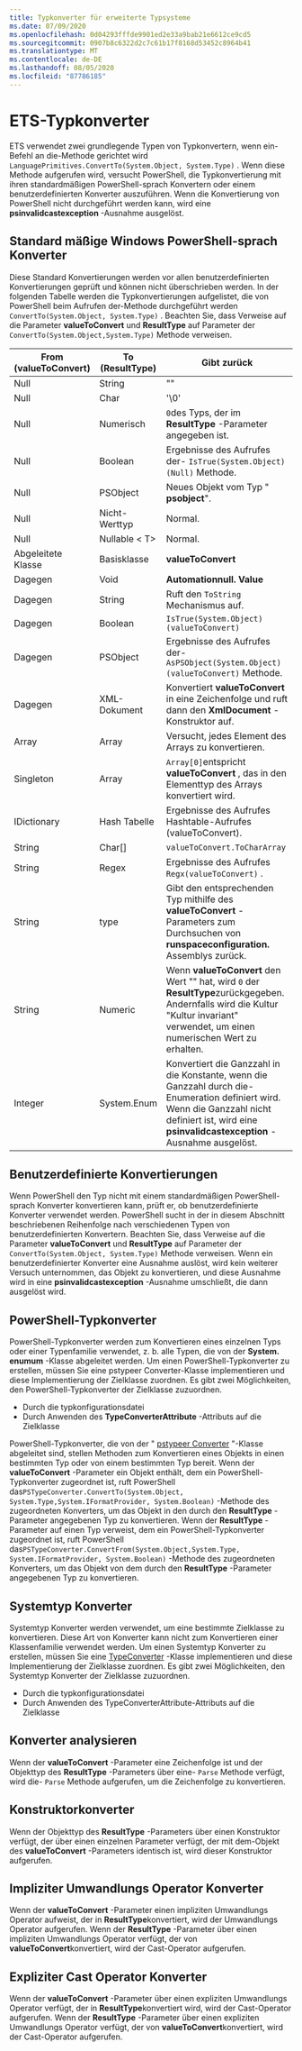 ```yaml
---
title: Typkonverter für erweiterte Typsysteme
ms.date: 07/09/2020
ms.openlocfilehash: 0d04293fffde9901ed2e33a9bab21e6612ce9cd5
ms.sourcegitcommit: 0907b8c6322d2c7c61b17f8168d53452c8964b41
ms.translationtype: MT
ms.contentlocale: de-DE
ms.lasthandoff: 08/05/2020
ms.locfileid: "87786185"
---
```

# <a name="ets-type-converters"></a>ETS-Typkonverter

ETS verwendet zwei grundlegende Typen von Typkonvertern, wenn ein-Befehl an die-Methode gerichtet wird `LanguagePrimitives.ConvertTo(System.Object, System.Type)` . Wenn diese Methode aufgerufen wird, versucht PowerShell, die Typkonvertierung mit ihren standardmäßigen PowerShell-sprach Konvertern oder einem benutzerdefinierten Konverter auszuführen. Wenn die Konvertierung von PowerShell nicht durchgeführt werden kann, wird eine **psinvalidcastexception** -Ausnahme ausgelöst.

## <a name="standard-windows-powershell-language-converters"></a>Standard mäßige Windows PowerShell-sprach Konverter

Diese Standard Konvertierungen werden vor allen benutzerdefinierten Konvertierungen geprüft und können nicht überschrieben werden. In der folgenden Tabelle werden die Typkonvertierungen aufgelistet, die von PowerShell beim Aufrufen der-Methode durchgeführt werden `ConvertTo(System.Object, System.Type)` . Beachten Sie, dass Verweise auf die Parameter **valueToConvert** und **ResultType** auf Parameter der `ConvertTo(System.Object,System.Type)` Methode verweisen.

| From (valueToConvert) |  To (ResultType)  |                                                                               Gibt zurück                                                                               |
| --------------------- | ----------------- | ------------------------------------------------------------------------------------------------------------------------------------------------------------------- |
| Null                  | String            | ""                                                                                                                                                                  |
| Null                  | Char              | '\0'                                                                                                                                                                |
| Null                  | Numerisch           | `0`des Typs, der im **ResultType** -Parameter angegeben ist.                                                                                                          |
| Null                  | Boolean           | Ergebnisse des Aufrufes der- `IsTrue(System.Object)(Null)` Methode.                                                                                                        |
| Null                  | PSObject          | Neues Objekt vom Typ " **psobject**".                                                                                                                                    |
| Null                  | Nicht-Werttyp    | Normal.                                                                                                                                                               |
| Null                  | Nullable &lt; T&gt; | Normal.                                                                                                                                                               |
| Abgeleitete Klasse         | Basisklasse        | **valueToConvert**                                                                                                                                                  |
| Dagegen              | Void              | **Automationnull. Value**                                                                                                                                            |
| Dagegen              | String            | Ruft den `ToString` Mechanismus auf.                                                                                                                                         |
| Dagegen              | Boolean           | `IsTrue(System.Object) (valueToConvert)`                                                                                                                            |
| Dagegen              | PSObject          | Ergebnisse des Aufrufes der- `AsPSObject(System.Object) (valueToConvert)` Methode.                                                                                         |
| Dagegen              | XML-Dokument      | Konvertiert **valueToConvert** in eine Zeichenfolge und ruft dann den **XmlDocument** -Konstruktor auf.                                                                                      |
| Array                 | Array             | Versucht, jedes Element des Arrays zu konvertieren.                                                                                                                      |
| Singleton             | Array             | `Array[0]`entspricht **valueToConvert** , das in den Elementtyp des Arrays konvertiert wird.                                                                            |
| IDictionary           | Hash Tabelle        | Ergebnisse des Aufrufes Hashtable-Aufrufes (valueToConvert).                                                                                                                       |
| String                | Char[]            | `valueToConvert.ToCharArray`                                                                                                                                        |
| String                | Regex             | Ergebnisse des Aufrufes `Regx(valueToConvert)` .                                                                                                                          |
| String                | type              | Gibt den entsprechenden Typ mithilfe des **valueToConvert** -Parameters zum Durchsuchen von **runspaceconfiguration.** Assemblys zurück.                                                 |
| String                | Numeric           | Wenn **valueToConvert** den Wert "" hat, wird `0` der **ResultType**zurückgegeben. Andernfalls wird die Kultur "Kultur invariant" verwendet, um einen numerischen Wert zu erhalten.                       |
| Integer               | System.Enum       | Konvertiert die Ganzzahl in die Konstante, wenn die Ganzzahl durch die-Enumeration definiert wird. Wenn die Ganzzahl nicht definiert ist, wird eine **psinvalidcastexception** -Ausnahme ausgelöst. |

## <a name="custom-conversions"></a>Benutzerdefinierte Konvertierungen

Wenn PowerShell den Typ nicht mit einem standardmäßigen PowerShell-sprach Konverter konvertieren kann, prüft er, ob benutzerdefinierte Konverter verwendet werden. PowerShell sucht in der in diesem Abschnitt beschriebenen Reihenfolge nach verschiedenen Typen von benutzerdefinierten Konvertern. Beachten Sie, dass Verweise auf die Parameter **valueToConvert** und **ResultType** auf Parameter der `ConvertTo(System.Object, System.Type)` Methode verweisen. Wenn ein benutzerdefinierter Konverter eine Ausnahme auslöst, wird kein weiterer Versuch unternommen, das Objekt zu konvertieren, und diese Ausnahme wird in eine **psinvalidcastexception** -Ausnahme umschließt, die dann ausgelöst wird.

## <a name="powershell-type-converter"></a>PowerShell-Typkonverter

PowerShell-Typkonverter werden zum Konvertieren eines einzelnen Typs oder einer Typenfamilie verwendet, z. b. alle Typen, die von der **System. enumum** -Klasse abgeleitet werden. Um einen PowerShell-Typkonverter zu erstellen, müssen Sie eine pstypeer Converter-Klasse implementieren und diese Implementierung der Zielklasse zuordnen. Es gibt zwei Möglichkeiten, den PowerShell-Typkonverter der Zielklasse zuzuordnen.

- Durch die typkonfigurationsdatei
- Durch Anwenden des **TypeConverterAttribute** -Attributs auf die Zielklasse

PowerShell-Typkonverter, die von der " [pstypeer Converter](/dotnet/api/system.management.automation.pstypeconverter) "-Klasse abgeleitet sind, stellen Methoden zum Konvertieren eines Objekts in einen bestimmten Typ oder von einem bestimmten Typ bereit. Wenn der **valueToConvert** -Parameter ein Objekt enthält, dem ein PowerShell-Typkonverter zugeordnet ist, ruft PowerShell das`PSTypeConverter.ConvertTo(System.Object, System.Type,System.IFormatProvider, System.Boolean)`
-Methode des zugeordneten Konverters, um das Objekt in den durch den **ResultType** -Parameter angegebenen Typ zu konvertieren. Wenn der **ResultType** -Parameter auf einen Typ verweist, dem ein PowerShell-Typkonverter zugeordnet ist, ruft PowerShell das`PSTypeConverter.ConvertFrom(System.Object,System.Type, System.IFormatProvider, System.Boolean)`
-Methode des zugeordneten Konverters, um das Objekt von dem durch den **ResultType** -Parameter angegebenen Typ zu konvertieren.

## <a name="system-type-converter"></a>Systemtyp Konverter

Systemtyp Konverter werden verwendet, um eine bestimmte Zielklasse zu konvertieren. Diese Art von Konverter kann nicht zum Konvertieren einer Klassenfamilie verwendet werden. Um einen Systemtyp Konverter zu erstellen, müssen Sie eine [TypeConverter](/dotnet/api/system.management.automation.runspaces.typedata.typeconverter#System_Management_Automation_Runspaces_TypeData_TypeConverter) -Klasse implementieren und diese Implementierung der Zielklasse zuordnen. Es gibt zwei Möglichkeiten, den Systemtyp Konverter der Zielklasse zuzuordnen.

- Durch die typkonfigurationsdatei
- Durch Anwenden des TypeConverterAttribute-Attributs auf die Zielklasse

## <a name="parse-converter"></a>Konverter analysieren

Wenn der **valueToConvert** -Parameter eine Zeichenfolge ist und der Objekttyp des **ResultType** -Parameters über eine- `Parse` Methode verfügt, wird die- `Parse` Methode aufgerufen, um die Zeichenfolge zu konvertieren.

## <a name="constructor-converter"></a>Konstruktorkonverter

Wenn der Objekttyp des **ResultType** -Parameters über einen Konstruktor verfügt, der über einen einzelnen Parameter verfügt, der mit dem-Objekt des **valueToConvert** -Parameters identisch ist, wird dieser Konstruktor aufgerufen.

## <a name="implicit-cast-operator-converter"></a>Impliziter Umwandlungs Operator Konverter

Wenn der **valueToConvert** -Parameter einen impliziten Umwandlungs Operator aufweist, der in **ResultType**konvertiert, wird der Umwandlungs Operator aufgerufen. Wenn der **ResultType** -Parameter über einen impliziten Umwandlungs Operator verfügt, der von **valueToConvert**konvertiert, wird der Cast-Operator aufgerufen.

## <a name="explicit-cast-operator-converter"></a>Expliziter Cast Operator Konverter

Wenn der **valueToConvert** -Parameter über einen expliziten Umwandlungs Operator verfügt, der in **ResultType**konvertiert wird, wird der Cast-Operator aufgerufen. Wenn der **ResultType** -Parameter über einen expliziten Umwandlungs Operator verfügt, der von **valueToConvert**konvertiert, wird der Cast-Operator aufgerufen.
